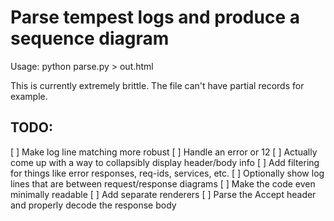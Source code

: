 # Parse tempest logs and produce a sequence diagram

Usage: python parse.py <filename> > out.html

This is currently extremely brittle. The file can't have partial records
for example.

## TODO:
[ ] Make log line matching more robust
[ ] Handle an error or 12
[ ] Actually come up with a way to collapsibly display header/body info
[ ] Add filtering for things like error responses, req-ids, services, etc.
[ ] Optionally show log lines that are between request/response diagrams
[ ] Make the code even minimally readable
[ ] Add separate renderers
[ ] Parse the Accept header and properly decode the response body

